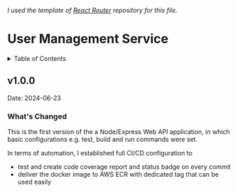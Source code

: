 _I used the template of [React Router](https://github.com/remix-run/react-router/blob/main/CHANGELOG.md) repository for this file._

# User Management Service

<!-- This page lists all releases/release notes for React Router back to `v6.0.0`. For releases prior to v6, please refer to the
[Github Releases Page](https://github.com/remix-run/react-router/releases).

We manage release notes in this file instead of the paginated Github Releases Page for 2 reasons:

-   Pagination in the Github UI means that you cannot easily search release notes for a large span of releases at once
-   The paginated Github interface also cuts off longer releases notes without indication in list view, and you need to click into the detail view to
    see the full set of release notes -->

<!-- markdownlint-disable no-duplicate-header no-emphasis-as-heading no-inline-html -->

<details>
  <summary>Table of Contents</summary>

-   Not Prepared Yet

</details>

<!-- To add a new release, copy from this template:

## v6.X.Y

Date: YYYY-MM-DD

### What's Changed

#### Big New Feature 1

#### Big New Feature 2

### Minor Changes

### Patch Changes

**Full Changelog**: [`v6.X.Y...v6.X.Y`](https://github.com/remix-run/react-router/compare/react-router@6.X.Y...react-router@6.X.Y)
-->

## v1.0.0

Date: 2024-06-23

### What's Changed

This is the first version of the a Node/Express Web API application, in which basic configurations e.g. test, build and run commands were set.

In terms of automation, I established full CI/CD configuration to

-   test and create code coverage report and status badge on every commit
-   deliver the docker image to AWS ECR with dedicated tag that can be used easily
